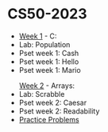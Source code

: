 # CS50-2023

<ul>
  <li>
      <a href="https://github.com/sarahmayarchibald/CS50-2023/tree/main/week-1">Week 1</a> - C:
  <li>Lab: Population</li>
  <li>Pset week 1: Cash</li>
  <li>Pset week 1: Hello</li>
  <li>Pset week 1: Mario</li>
  </li>

</ul>

<ul>
  <a href="https://github.com/sarahmayarchibald/CS50-2023/tree/main/week-2">Week 2</a> - Arrays:
  <li>Lab: Scrabble</li>
  <li>Pset week 2: Caesar</li>
  <li>Pset week 2: Readability</li>
  <li><a href="https://github.com/sarahmayarchibald/CS50-2023/tree/main/week-2/Practice%20Problems-Optional">Practice Problems</a></li>
</ul>

